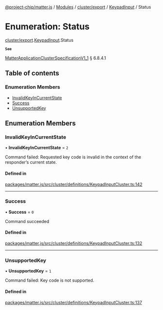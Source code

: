[@project-chip/matter.js](../README.md) / [Modules](../modules.md) / [cluster/export](../modules/cluster_export.md) / [KeypadInput](../modules/cluster_export.KeypadInput.md) / Status

# Enumeration: Status

[cluster/export](../modules/cluster_export.md).[KeypadInput](../modules/cluster_export.KeypadInput.md).Status

**`See`**

[MatterApplicationClusterSpecificationV1_1](../interfaces/spec_export.MatterApplicationClusterSpecificationV1_1.md) § 6.8.4.1

## Table of contents

### Enumeration Members

- [InvalidKeyInCurrentState](cluster_export.KeypadInput.Status.md#invalidkeyincurrentstate)
- [Success](cluster_export.KeypadInput.Status.md#success)
- [UnsupportedKey](cluster_export.KeypadInput.Status.md#unsupportedkey)

## Enumeration Members

### InvalidKeyInCurrentState

• **InvalidKeyInCurrentState** = ``2``

Command failed: Requested key code is invalid in the context of the responder’s current state.

#### Defined in

[packages/matter.js/src/cluster/definitions/KeypadInputCluster.ts:142](https://github.com/project-chip/matter.js/blob/16d5b0d/packages/matter.js/src/cluster/definitions/KeypadInputCluster.ts#L142)

___

### Success

• **Success** = ``0``

Command succeeded

#### Defined in

[packages/matter.js/src/cluster/definitions/KeypadInputCluster.ts:132](https://github.com/project-chip/matter.js/blob/16d5b0d/packages/matter.js/src/cluster/definitions/KeypadInputCluster.ts#L132)

___

### UnsupportedKey

• **UnsupportedKey** = ``1``

Command failed: Key code is not supported.

#### Defined in

[packages/matter.js/src/cluster/definitions/KeypadInputCluster.ts:137](https://github.com/project-chip/matter.js/blob/16d5b0d/packages/matter.js/src/cluster/definitions/KeypadInputCluster.ts#L137)
